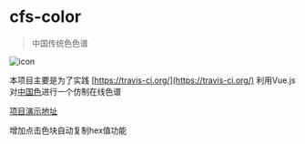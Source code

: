 # cfs-color

> 中国传统色色谱

![icon](https://raw.githubusercontent.com/coolfishstudio/cfs-color/master/static/favicon%40128.ico)

本项目主要是为了实践 [https://travis-ci.org/](https://travis-ci.org/)
利用Vue.js对[中国色](http://zhongguose.com/)进行一个仿制在线色谱

[项目演示地址](https://coolfishstudio.github.io/cfs-color/)

增加点击色块自动复制hex值功能
